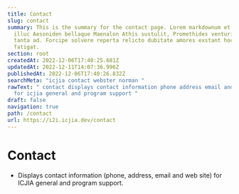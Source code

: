 ```yaml
---
title: Contact
slug: contact
summary: This is the summary for the contact page. Lorem markdownum et neque
  illuc Aesoniden bellaque Maenalon Athis sustulit, Promethides venturi quam
  tanta ad. Forcipe solvere reperta relicto dubitate amores exstant hoc iram,
  fatigat.
section: root
createdAt: 2022-12-06T17:40:25.681Z
updatedAt: 2022-12-11T14:07:36.996Z
publishedAt: 2022-12-06T17:40:26.832Z
searchMeta: "icjia contact webster norman "
rawText: " contact displays contact information phone address email and web site
  for icjia general and program support "
draft: false
navigation: true
path: /contact
url: https://i2i.icjia.dev/contact
---
```


# Contact

- Displays contact information (phone, address, email and web site) for ICJIA general and program support. 
